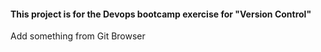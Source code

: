 #### This project is for the Devops bootcamp exercise for "Version Control" 
Add something from Git Browser 
